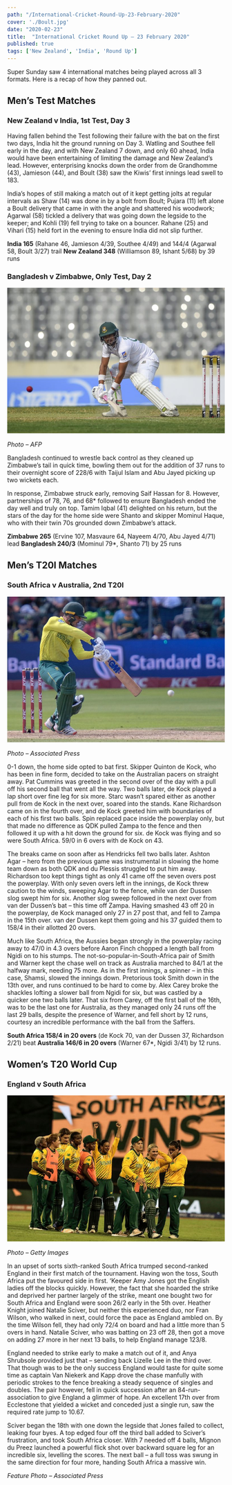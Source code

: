 ```yaml
---
path: "/International-Cricket-Round-Up-23-February-2020"
cover: './Boult.jpg'
date: "2020-02-23"
title:  "International Cricket Round Up – 23 February 2020"
published: true
tags: ['New Zealand', 'India', 'Round Up']
---
```


Super Sunday saw 4 international matches being played across all 3 formats. Here is a recap of how they panned out.

## Men’s Test Matches
### New Zealand v India, 1st Test, Day 3

Having fallen behind the Test following their failure with the bat on the first two days, India hit the ground running on Day 3. Watling and Southee fell early in the day, and with New Zealand 7 down, and only 60 ahead, India would have been entertaining of limiting the damage and New Zealand’s lead. However, enterprising knocks down the order from de Grandhomme (43), Jamieson (44), and Boult (38) saw the Kiwis’ first innings lead swell to 183.

India’s hopes of still making a match out of it kept getting jolts at regular intervals as Shaw (14) was done in by a bolt from Boult; Pujara (11) left alone a Boult delivery that came in with the angle and shattered his woodwork; Agarwal (58) tickled a delivery that was going down the legside to the keeper; and Kohli (19) fell trying to take on a bouncer. Rahane (25) and Vihari (15) held fort in the evening to ensure India did not slip further.

**India 165** (Rahane 46, Jamieson 4/39, Southee 4/49) and 144/4 (Agarwal 58, Boult 3/27) trail **New Zealand 348** (Williamson 89, Ishant 5/68) by 39 runs

### Bangladesh v Zimbabwe, Only Test, Day 2
![Shanto dabs one through the offside](./Shanto.jpg)

*Photo – AFP*

Bangladesh continued to wrestle back control as they cleaned up Zimbabwe’s tail in quick time, bowling them out for the addition of 37 runs to their overnight score of 228/6 with Taijul Islam and Abu Jayed picking up two wickets each.

In response, Zimbabwe struck early, removing Saif Hassan for 8. However, partnerships of 78, 76, and 68* followed to ensure Bangladesh ended the day well and truly on top. Tamim Iqbal (41) delighted on his return, but the stars of the day for the home side were Shanto and skipper Mominul Haque, who with their twin 70s grounded down Zimbabwe’s attack.

**Zimbabwe 265** (Ervine 107, Masvaure 64, Nayeem 4/70, Abu Jayed 4/71) lead **Bangladesh 240/3** (Mominul 79*, Shanto 71) by 25 runs

## Men’s T20I Matches
### South Africa v Australia, 2nd T20I
![Quinton de Kock took the attack to the Aussies](./Quinton-De-Kock.jpg)

*Photo – Associated Press*

0-1 down, the home side opted to bat first. Skipper Quinton de Kock, who has been in fine form, decided to take on the Australian pacers on straight away. Pat Cummins was greeted in the second over of the day with a pull off his second ball that went all the way. Two balls later, de Kock played a lap short over fine leg for six more. Starc wasn’t spared either as another pull from de Kock in the next over, soared into the stands. Kane Richardson came on in the fourth over, and de Kock greeted him with boundaries of each of his first two balls. Spin replaced pace inside the powerplay only, but that made no difference as QDK pulled Zampa to the fence and then followed it up with a hit down the ground for six. de Kock was flying and so were South Africa. 59/0 in 6 overs with de Kock on 43.

The breaks came on soon after as Hendricks fell two balls later. Ashton Agar – hero from the previous game was instrumental in slowing the home team down as both QDK and du Plessis struggled to put him away. Richardson too kept things tight as only 41 came off the seven overs post the powerplay. With only seven overs left in the innings, de Kock threw caution to the winds, sweeping Agar to the fence, while van der Dussen slog swept him for six. Another slog sweep followed in the next over from van der Dussen’s bat – this time off Zampa. Having smashed 43 off 20 in the powerplay, de Kock managed only 27 in 27 post that, and fell to Zampa in the 15th over. van der Dussen kept them going and his 37 guided them to 158/4 in their allotted 20 overs.

Much like South Africa, the Aussies began strongly in the powerplay racing away to 47/0 in 4.3 overs before Aaron Finch chopped a length ball from Ngidi on to his stumps. The not-so-popular-in-South-Africa pair of Smith and Warner kept the chase well on track as Australia marched to 84/1 at the halfway mark, needing 75 more. As in the first innings, a spinner – in this case, Shamsi, slowed the innings down. Pretorious took Smith down in the 13th over, and runs continued to be hard to come by. Alex Carey broke the shackles lofting a slower ball from Ngidi for six, but was castled by a quicker one two balls later. That six from Carey, off the first ball of the 16th, was to be the last one for Australia, as they managed only 24 runs off the last 29 balls, despite the presence of Warner, and fell short by 12 runs, courtesy an incredible performance with the ball from the Saffers.

**South Africa 158/4 in 20 overs** (de Kock 70, van der Dussen 37, Richardson 2/21) beat **Australia 146/6 in 20 overs** (Warner 67*, Ngidi 3/41) by 12 runs.

## Women’s T20 World Cup
### England v South Africa
![SA women celebrate a fine win](./SA-Women.jpg)

*Photo – Getty Images*

In an upset of sorts sixth-ranked South Africa trumped second-ranked England in their first match of the tournament. Having won the toss, South Africa put the favoured side in first. ‘Keeper Amy Jones got the English ladies off the blocks quickly. However, the fact that she hoarded the strike and deprived her partner largely of the strike, meant one bought two for South Africa and England were soon 26/2 early in the 5th over. Heather Knight joined Natalie Sciver, but neither this experienced duo, nor Fran Wilson, who walked in next, could force the pace as England ambled on. By the time Wilson fell, they had only 72/4 on board and had a little more than 5 overs in hand. Natalie Sciver, who was batting on 23 off 28, then got a move on adding 27 more in her next 13 balls, to help England manage 123/8.

England needed to strike early to make a match out of it, and Anya Shrubsole provided just that – sending back Lizelle Lee in the third over. That though was to be the only success England would taste for quite some time as captain Van Niekerk and Kapp drove the chase manfully with periodic strokes to the fence breaking a steady sequence of singles and doubles. The pair however, fell in quick succession after an 84-run-association to give England a glimmer of hope. An excellent 17th over from Ecclestone that yielded a wicket and conceded just a single run, saw the required rate jump to 10.67.

Sciver began the 18th with one down the legside that Jones failed to collect, leaking four byes. A top edged four off the third ball added to Sciver’s frustration, and took South Africa closer. With 7 needed off 4 balls, Mignon du Preez launched a powerful flick shot over backward square leg for an incredible six, levelling the scores. The next ball – a full toss was swung in the same direction for four more, handing South Africa a massive win.

*Feature Photo – Associated Press*